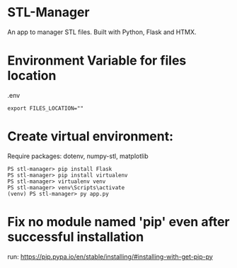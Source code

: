 # STL-Manager 
An app to manager STL files. Built with Python, Flask and HTMX.

# Environment Variable for files location

.env
```
export FILES_LOCATION=""
```

# Create virtual environment: 
Require packages: dotenv, numpy-stl, matplotlib
```
PS stl-manager> pip install Flask
PS stl-manager> pip install virtualenv
PS stl-manager> virtualenv venv
PS stl-manager> venv\Scripts\activate
(venv) PS stl-manager> py app.py
```

# Fix no module named 'pip' even after successful installation

run: https://pip.pypa.io/en/stable/installing/#installing-with-get-pip-py


